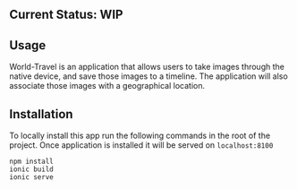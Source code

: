 ## Current Status: WIP
## Usage
World-Travel is an application that allows users to take images through the native device, and save those images to a timeline. The application will also associate those images with a geographical location.


## Installation
To locally install this app run the following commands in the root of the project. Once application is installed it will be served on `localhost:8100`

```
npm install
ionic build
ionic serve
```
